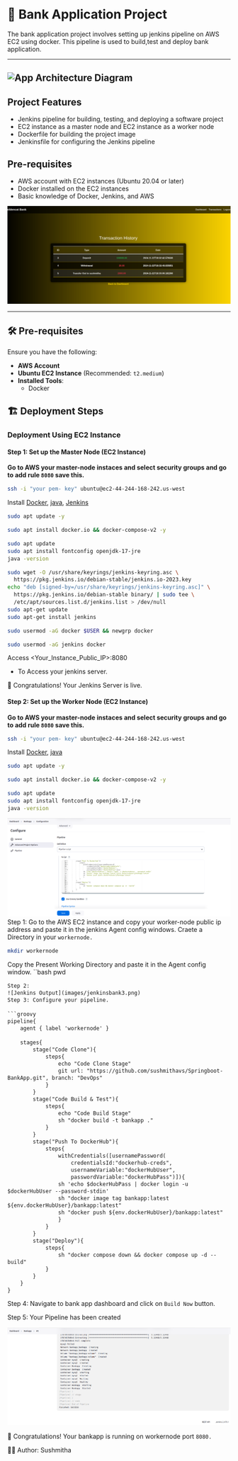 # 🚀 Bank Application Project 
The bank application project involves setting up jenkins pipeline on AWS EC2 using docker.
This pipeline is used to build,test and deploy bank application.

---
![App Architecture Diagram](images/login.png) 
---
**Project Features**
-------------------

* Jenkins pipeline for building, testing, and deploying a software project
* EC2 instance as a master node and EC2 instance as a worker node
* Dockerfile for building the project image
* Jenkinsfile for configuring the Jenkins pipeline

**Pre-requisites**
-----------------

* AWS account with EC2 instances (Ubuntu 20.04 or later)
* Docker installed on the EC2 instances
* Basic knowledge of Docker, Jenkins, and AWS
 
    
 
![Transaction Flow Diagram](images/Jenkinsbank1.png)  

---

## 🛠 Pre-requisites  

Ensure you have the following:  
- **AWS Account**  
- **Ubuntu EC2 Instance** (Recommended: `t2.medium`)  
- **Installed Tools**:  
  - Docker 
## 🏗 Deployment Steps  

### **<p id="docker-networking">Deployment Using EC2 Instance</p>**  

#### Step 1: Set up the Master Node (EC2 Instance)
**Go to AWS your master-node instaces and select security groups and go to add rule `8080` save this.**
```bash
ssh -i "your pem- key" ubuntu@ec2-44-244-168-242.us-west
```
Install [Docker](https://docs.docker.com/engine/install/ubuntu/), [java](https://www.jenkins.io/doc/book/installing/linux/), [Jenkins](https://www.jenkins.io/doc/book/installing/linux/)
```bash
sudo apt update -y
```
```bash  
sudo apt install docker.io && docker-compose-v2 -y
```
```bash
sudo apt update
sudo apt install fontconfig openjdk-17-jre
java -version
```
```bash
sudo wget -O /usr/share/keyrings/jenkins-keyring.asc \
  https://pkg.jenkins.io/debian-stable/jenkins.io-2023.key
echo "deb [signed-by=/usr/share/keyrings/jenkins-keyring.asc]" \
  https://pkg.jenkins.io/debian-stable binary/ | sudo tee \
  /etc/apt/sources.list.d/jenkins.list > /dev/null
sudo apt-get update
sudo apt-get install jenkins
```
```bash  
sudo usermod -aG docker $USER && newgrp docker
```
```bash
sudo usermod -aG jenkins docker
```
Access <Your_Instance_Public_IP>:8080
  * To Access your jenkins server.


🎉 Congratulations! Your Jenkins Server is live.

#### Step 2: Set up the Worker Node (EC2 Instance)
**Go to AWS your master-node instaces and select security groups and go to add rule `8080` save this.**
```bash
ssh -i "your pem- key" ubuntu@ec2-44-244-168-242.us-west
```
Install [Docker](https://docs.docker.com/engine/install/ubuntu/), [java](https://www.jenkins.io/doc/book/installing/linux/)
```bash
sudo apt update -y
```
```bash  
sudo apt install docker.io && docker-compose-v2 -y
```
```bash
sudo apt update
sudo apt install fontconfig openjdk-17-jre
java -version
```
 ![App pipeline flow Diagram](images/Jenkins-Pipeline.png)
Step 1: Go to the AWS EC2 instance and copy your worker-node public ip address and paste it in the jenkins Agent config windows. 
Craete a Directory in your `workernode.`
```bash
mkdir workernode
```
Copy the Present Working Directory and paste it in the Agent config window.
``bash
pwd
```
Step 2: 
![Jenkins Output](images/jenkinsbank3.png)
Step 3: Configure your pipeline.

```groovy
pipeline{
    agent { label 'workernode' }
    
    stages{
        stage("Code Clone"){
            steps{
                echo "Code Clone Stage"
                git url: "https://github.com/sushmithavs/Springboot-BankApp.git", branch: "DevOps"
            }
        }
        stage("Code Build & Test"){
            steps{
                echo "Code Build Stage"
                sh "docker build -t bankapp ."
            }
        }
        stage("Push To DockerHub"){
            steps{
                withCredentials([usernamePassword(
                    credentialsId:"dockerhub-creds",
                    usernameVariable:"dockerHubUser", 
                    passwordVariable:"dockerHubPass")]){
                sh 'echo $dockerHubPass | docker login -u $dockerHubUser --password-stdin'
                sh "docker image tag bankapp:latest ${env.dockerHubUser}/bankapp:latest"
                sh "docker push ${env.dockerHubUser}/bankapp:latest"
                }
            }
        }
        stage("Deploy"){
            steps{
                sh "docker compose down && docker compose up -d --build"
            }
        }
    }
}
```

Step 4: Navigate to bank app dashboard and click on `Build Now` button.

Step 5: Your Pipeline has been created

![Jenkins Logs](images/Jenkins-Logs.png)

🎉 Congratulations! Your bankapp is running on workernode port `8080.`

👨‍💻 Author: Sushmitha
